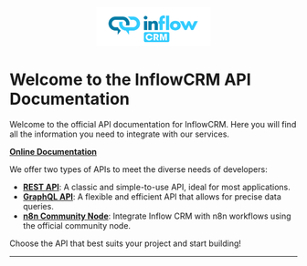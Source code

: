 <p align="center">
  <img src="logo.png" alt="InflowCRM Logo" width="200"/>
</p>

# Welcome to the InflowCRM API Documentation

Welcome to the official API documentation for InflowCRM. Here you will find all the information you need to integrate with our services.

**[Online Documentation](https://inflowcrm.github.io/public-api-docs/)**

We offer two types of APIs to meet the diverse needs of developers:

- **[REST API](docs/rest-api/README.md)**: A classic and simple-to-use API, ideal for most applications.
- **[GraphQL API](docs/graphql/README.md)**: A flexible and efficient API that allows for precise data queries.
- **[n8n Community Node](docs/n8n-node.md)**: Integrate Inflow CRM with n8n workflows using the official community node.

Choose the API that best suits your project and start building!

---
